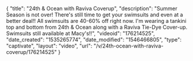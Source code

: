 {
    "title": "24th & Ocean with Raviva Coverup",
    "description": "Summer Season is not over! There's still time to get your swimsuits and even at a better deal!! All swimsuits are 40-60% off right now. I'm wearing a tankini top and bottom from 24th & Ocean along with a Raviva Tie-Dye Cover-up. Swimsuits still available at Macy's!!",
    "videoid": "176214525",
    "date_created": "1535265774",
    "date_modified": "1546466805",
    "type": "captivate",
    "layout": "video",
    "url": "\/v\/24th-ocean-with-raviva-coverup\/176214525"
}